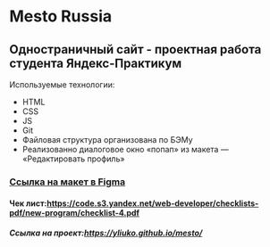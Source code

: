 # Mesto Russia

## Одностраничный сайт - проектная работа студента Яндекс-Практикум
Используемые технологии:  
  - HTML
  - CSS
  - JS
  - Git
  - Файловая структура организована по БЭМу
  - Реализованно диалоговое окно «попап» из макета — «Редактировать профиль»  

### [Ссылка на макет в Figma](https://www.figma.com/file/2cn9N9jSkmxD84oJik7xL7/JavaScript.-Sprint-4?node-id=0%3A1)

#### Чек лист:https://code.s3.yandex.net/web-developer/checklists-pdf/new-program/checklist-4.pdf

##### Ссылка на проект:https://yliuko.github.io/mesto/
